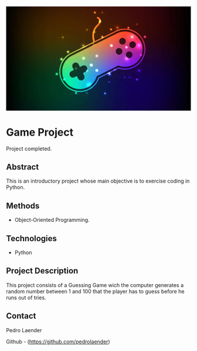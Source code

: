 ![image](https://github.com/pedrolaender/01.Ironhack_Game_Project/blob/main/images/game.jpg?raw=true)

# Game Project

  Project completed.
## Abstract

  This is an introductory project whose main objective is to exercise coding in Python.
## Methods

  - Object-Oriented Programming.
## Technologies 

  - Python
## Project Description

  This project consists of a Guessing Game wich the computer generates a random number between 1 and 100 that the player has to guess before he runs out of tries.
## Contact

  Pedro Laender
  
  Github - (https://github.com/pedrolaender)